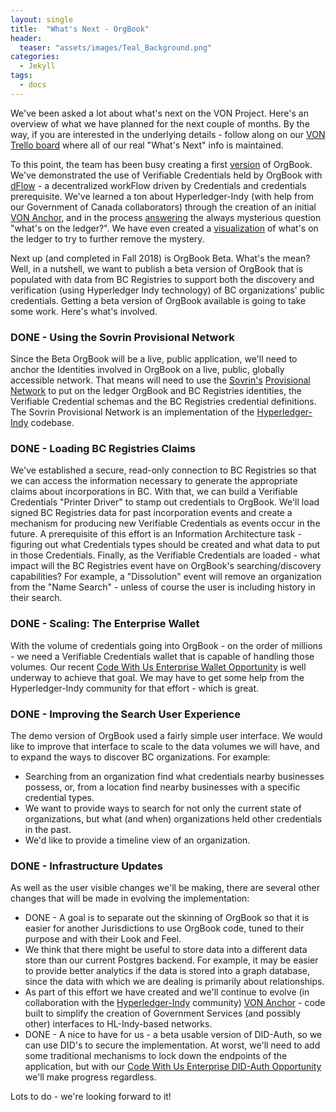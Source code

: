 ```yaml
---
layout: single
title:  "What's Next - OrgBook"
header:
  teaser: "assets/images/Teal_Background.png"
categories: 
  - Jekyll
tags:
  - docs
---
```


We've been asked a lot about what's next on the VON Project. Here's an overview of what we have planned for the next couple of months. By the way, if you are interested in the underlying details - follow along on our [VON Trello board](https://trello.com/b/fHox971V/von) where all of our real "What's Next" info is maintained.

To this point, the team has been busy creating a first [version](https://orgbook.gov.bc.ca) of OrgBook. We've demonstrated the use of Verifiable Credentials held by OrgBook with [dFlow](https://dflow.orgbook.gov.bc.ca) - a decentralized workFlow driven by Credentials and credentials prerequisite. We've learned a ton about Hyperledger-Indy (with help from our Government of Canada collaborators) through the creation of an initial [VON Anchor](https://github.com/PSPC-SPAC-buyandsell/von_anchor), and in the process [answering](http://138.197.170.136/) the always mysterious question "what's on the ledger?". We have even created a [visualization](https://kumu.io/maher-bouidani/bc-govern) of what's on the ledger to try to further remove the mystery.

Next up (and completed in Fall 2018) is OrgBook Beta. What's the mean?  Well, in a nutshell, we want to publish a beta version of OrgBook that is populated with data from BC Registries to support both the discovery and verification (using Hyperledger Indy technology) of BC organizations' public credentials. Getting a beta version of OrgBook available is going to take some work. Here's what's involved.

### DONE - Using the Sovrin Provisional Network
Since the Beta OrgBook will be a live, public application, we'll need to anchor the Identities involved in OrgBook on a live, public, globally accessible network. That means will need to use the [Sovrin's](https://sovrin.org) [Provisional Network](https://sovrin.org/library/trust-framework/) to put on the ledger OrgBook and BC Registries identities, the Verifiable Credential schemas and the BC Registries credential definitions. The Sovrin Provisional Network is an implementation of the [Hyperledger-Indy](https://www.hyperledger.org/projects/hyperledger-indy) codebase.

### DONE - Loading BC Registries Claims
We've established a secure, read-only connection to BC Registries so that we can access the information necessary to generate the appropriate claims about incorporations in BC. With that, we can build a Verifiable Credentials "Printer Driver" to stamp out credentials to OrgBook. We'll load signed BC Registries data for past incorporation events and create a mechanism for producing new Verifiable Credentials as events occur in the future. A prerequisite of this effort is an Information Architecture task  - figuring out what Credentials types should be created and what data to put in those Credentials. Finally, as the Verifiable Credentials are loaded - what impact will the BC Registries event have on OrgBook's searching/discovery capabilities?  For example, a "Dissolution" event will remove an organization from the "Name Search" - unless of course the user is including history in their search.

### DONE - Scaling: The Enterprise Wallet
With the volume of credentials going into OrgBook - on the order of millions - we need a Verifiable Credentials wallet that is capable of handling those volumes. Our recent [Code With Us Enterprise Wallet Opportunity](https://von.pathfinder.gov.bc.ca/von-code-for-us-challenges-awarded/) is well underway to achieve that goal. We may have to get some help from the Hyperledger-Indy community for that effort - which is great.

### DONE - Improving the Search User Experience
The demo version of OrgBook used a fairly simple user interface. We would like to improve that interface to scale to the data volumes we will have, and to expand the ways to discover BC organizations. For example:

* Searching from an organization find what credentials nearby businesses possess, or, from a location find nearby businesses with a specific credential types.
* We want to provide ways to search for not only the current state of organizations, but what (and when) organizations held other credentials in the past.
* We'd like to provide a timeline view of an organization.

### DONE - Infrastructure Updates
As well as the user visible changes we'll be making, there are several other changes that will be made in evolving the implementation:

* DONE - A goal is to separate out the skinning of OrgBook so that it is easier for another Jurisdictions to use OrgBook code, tuned to their purpose and with their Look and Feel.
* We think that there might be useful to store data into a different data store than our current Postgres backend. For example, it may be easier to provide better analytics if the data is stored into a graph database, since the data with which we are dealing is primarily about relationships.
* As part of this effort we have created and we'll continue to evolve (in collaboration with the [Hyperledger-Indy](https://www.hyperledger.org/projects/hyperledger-indy) community) [VON Anchor](https://github.com/PSPC-SPAC-buyandsell/von_anchor) - code built to simplify the creation of Government Services (and possibly other) interfaces to HL-Indy-based networks.
* DONE - A nice to have for us - a beta usable version of DID-Auth, so we can use DID's to secure the implementation. At worst, we'll need to add some traditional mechanisms to lock down the endpoints of the application, but with our [Code With Us Enterprise DID-Auth Opportunity](https://von.pathfinder.gov.bc.ca/von-code-for-us-challenges-awarded/) we'll make progress regardless.

Lots to do - we're looking forward to it!
